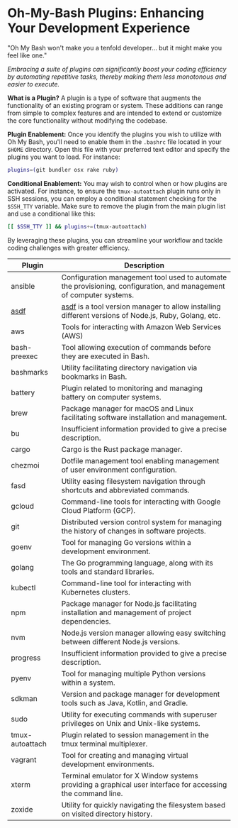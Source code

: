 # Oh-My-Bash Plugins: Enhancing Your Development Experience

"Oh My Bash won't make you a tenfold developer... but it might make you feel like one."

_Embracing a suite of plugins can significantly boost your coding efficiency by automating repetitive tasks, thereby making them less monotonous and easier to execute._

**What is a Plugin?**
A plugin is a type of software that augments the functionality of an existing program or system. These additions can range from simple to complex features and are intended to extend or customize the core functionality without modifying the codebase.

**Plugin Enablement:**
Once you identify the plugins you wish to utilize with Oh My Bash, you'll need to enable them in the `.bashrc` file located in your `$HOME` directory. Open this file with your preferred text editor and specify the plugins you want to load. For instance:

```bash
plugins=(git bundler osx rake ruby)
```

**Conditional Enablement:**
You may wish to control when or how plugins are activated. For instance, to ensure the `tmux-autoattach` plugin runs only in SSH sessions, you can employ a conditional statement checking for the `$SSH_TTY` variable. Make sure to remove the plugin from the main plugin list and use a conditional like this:

```bash
[[ $SSH_TTY ]] && plugins+=(tmux-autoattach)
```

By leveraging these plugins, you can streamline your workflow and tackle coding challenges with greater efficiency.

| Plugin          | Description                                                                                                         |
| --------------- | ------------------------------------------------------------------------------------------------------------------- |
| ansible         | Configuration management tool used to automate the provisioning, configuration, and management of computer systems. |
| [asdf](asdf)    | [asdf](https://asdf-vm.com) is a tool version manager to allow installing different versions of Node.js, Ruby, Golang, etc.
| aws             | Tools for interacting with Amazon Web Services (AWS)                                                                |
| bash-preexec    | Tool allowing execution of commands before they are executed in Bash.                                               |
| bashmarks       | Utility facilitating directory navigation via bookmarks in Bash.                                                    |
| battery         | Plugin related to monitoring and managing battery on computer systems.                                              |
| brew            | Package manager for macOS and Linux facilitating software installation and management.                              |
| bu              | Insufficient information provided to give a precise description.                                                    |
| cargo           | Cargo is the Rust package manager.                                                                                  |
| chezmoi         | Dotfile management tool enabling management of user environment configuration.                                      |
| fasd            | Utility easing filesystem navigation through shortcuts and abbreviated commands.                                    |
| gcloud          | Command-line tools for interacting with Google Cloud Platform (GCP).                                                |
| git             | Distributed version control system for managing the history of changes in software projects.                        |
| goenv           | Tool for managing Go versions within a development environment.                                                     |
| golang          | The Go programming language, along with its tools and standard libraries.                                           |
| kubectl         | Command-line tool for interacting with Kubernetes clusters.                                                         |
| npm             | Package manager for Node.js facilitating installation and management of project dependencies.                       |
| nvm             | Node.js version manager allowing easy switching between different Node.js versions.                                 |
| progress        | Insufficient information provided to give a precise description.                                                    |
| pyenv           | Tool for managing multiple Python versions within a system.                                                         |
| sdkman          | Version and package manager for development tools such as Java, Kotlin, and Gradle.                                 |
| sudo            | Utility for executing commands with superuser privileges on Unix and Unix-like systems.                             |
| tmux-autoattach | Plugin related to session management in the tmux terminal multiplexer.                                              |
| vagrant         | Tool for creating and managing virtual development environments.                                                    |
| xterm           | Terminal emulator for X Window systems providing a graphical user interface for accessing the command line.         |
| zoxide          | Utility for quickly navigating the filesystem based on visited directory history.                                   |
